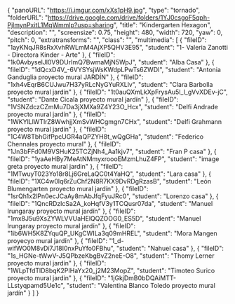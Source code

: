 {
      "panoURL": "https://i.imgur.com/xXs1pH9.jpg",
      "type": "tornado",
      "folderURL": "https://drive.google.com/drive/folders/1YJ0csgoF5qph-PjlmynPxitL1MqWmmlp?usp=sharing",
      "title": "Kindergarten Hexagon",
      "description": "",
      "screensize": 0.75,
      "height": 480,
      "width": 720,
      "yaw": 0,
      "pitch": 0,
      "extratransforms": "",
      "class": "",
      "multimedia": [
         {
            "fileID": "1ayKNqJR8sRxXvhRWLmM4AjXP5QHV3E95",
            "student": "1- Valeria Zanotti - Directora Kinder - Arte"
         },
         {
            "fileID": "1k0AvbyselJl0V9DUrImQ7BwmaMjN5WpJ",
            "student": "Alba Casa"
         },
         {
            "fileID": "1dQcxD4V_-6VYSYsjWsKWdpLPwTs6ZWDI",
            "student": "Antonia Ganduglia proyecto mural JARDÍN"
         },
         {
            "fileID": "1xh4vEqrB6CUJwu7H37yRLcNyGYuRXLlv",
            "student": "Clara Barbolla proyecto mural jardín"
         },
         {
            "fileID": "1t0auQXmLkXpFrysAu5l_l_gVvXDEv-jC",
            "student": "Dante Cicala proyecto mural jardín"
         },
         {
            "fileID": "1VSNZdczCZmMu7Da3jXMXa9Z4Y23O_Hcx",
            "student": "Delfi Andrade proyecto mural jardín"
         },
         {
            "fileID": "1WKYlLlWTlrZ8WwhjjXmSvWHCgmgn7CHx",
            "student": "Delfi Grahmann proyecto mural jardín"
         },
         {
            "fileID": "1C4W8TbhGifPpcUGR4aQPZYH8t_wQgGHa",
            "student": "Federico Chennales proyecto mural"
         },
         {
            "fileID": "1Jn3bFFd0M9VSHuK25TCZjNh4_Aa1kjv7",
            "student": "Fran P casa"
         },
         {
            "fileID": "1yaAeHBy7MeAtNMmyxroooEMzmLhuZ4FP",
            "student": "image greta proyecto mural jardin"
         },
         {
            "fileID": "1MTwuyT023Yo18r8Lj6GreLaQC0t4YaHQ",
            "student": "Lara casa"
         },
         {
            "fileID": "1XC4w0lq6rZuChf2N8R7KX9DvRDgRzasB",
            "student": "León Blumengarten proyecto mural jardín"
         },
         {
            "fileID": "1srQh1x2lPn0ecJCaAy8mAbJfqFyuJRc0",
            "student": "Lorenzo casa"
         },
         {
            "fileID": "1QncRDzlcSa2A_koHqfV3y1TCQusr07da",
            "student": "Manuel Irungaray proyecto mural jardín"
         },
         {
            "fileID": "1mx8J5u9XsZYWLVVUaHElQQZOOG0_ES5D",
            "student": "Manuel Irungaray proyecto mural jardín"
         },
         {
            "fileID": "1ib6WH5K8ZYquQP_UKgCWILa3q09mHREL",
            "student": "Mora Mangen proyecyo mural jardín"
         },
         {
            "fileID": "1_d-wifWO0M8vDi7J18I0nxPuYfo0FBhu",
            "student": "Nahuel casa"
         },
         {
            "fileID": "1s_HGNe-tWwV-J5QPbzeKbgBvZ2neE-O8",
            "student": "Thomy Lerner proyecto mural jardín"
         },
         {
            "fileID": "1WLpTfdTlD8bqK2PIHaYx20_j2M23MopZ",
            "student": "Timoteo Surico proyecto mural jardin"
         },
         {
            "fileID": "1jGkjDmB0bDQAiMTT-LLstyqpamd5Ue1c",
            "student": "Valentina Blanco Toledo proyecto mural jardín"
         }
      ]
   }